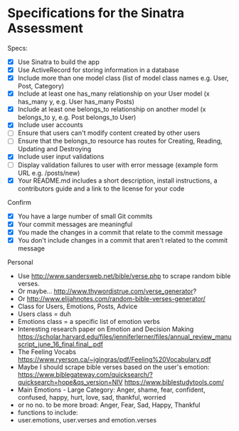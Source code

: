 # Specifications for the Sinatra Assessment

Specs:
- [x] Use Sinatra to build the app
- [x] Use ActiveRecord for storing information in a database
- [x] Include more than one model class (list of model class names e.g. User, Post, Category)
- [x] Include at least one has_many relationship on your User model (x has_many y, e.g. User has_many Posts)
- [x] Include at least one belongs_to relationship on another model (x belongs_to y, e.g. Post belongs_to User)
- [x] Include user accounts
- [ ] Ensure that users can't modify content created by other users
- [ ] Ensure that the belongs_to resource has routes for Creating, Reading, Updating and Destroying
- [x] Include user input validations
- [ ] Display validation failures to user with error message (example form URL e.g. /posts/new)
- [x] Your README.md includes a short description, install instructions, a contributors guide and a link to the license for your code

Confirm
- [x] You have a large number of small Git commits
- [x] Your commit messages are meaningful
- [x] You made the changes in a commit that relate to the commit message
- [x] You don't include changes in a commit that aren't related to the commit message

Personal
- Use http://www.sandersweb.net/bible/verse.php to scrape random bible verses.
- Or maybe... http://www.thywordistrue.com/verse_generator?
- Or http://www.elijahnotes.com/random-bible-verses-generator/
- Class for Users, Emotions, Posts, Advice
- Users class = duh
- Emotions class = a specific list of emotion verbs
- Interesting research paper on Emotion and Decision Making
https://scholar.harvard.edu/files/jenniferlerner/files/annual_review_manuscript_june_16_final.final_.pdf
- The Feeling Vocabs https://www.ryerson.ca/~jgingras/pdf/Feeling%20Vocabulary.pdf
- Maybe I should scrape bible verses based on the user's emotion:
https://www.biblegateway.com/quicksearch/?quicksearch=hope&qs_version=NIV
https://www.biblestudytools.com/
- Main Emotions - Large Category:
Anger, shame, fear, confident, confused, happy, hurt, love, sad, thankful, worried
- or no no. to be more broad: Anger, Fear, Sad, Happy, Thankful
- functions to include:
- user.emotions, user.verses and emotion.verses
